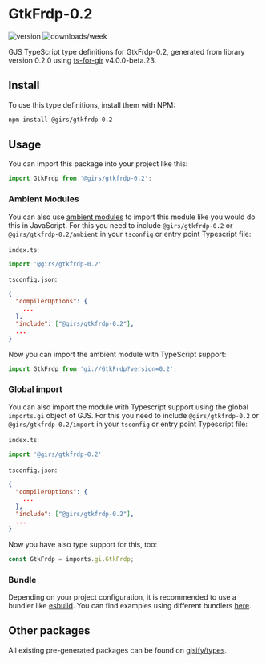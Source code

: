 
# GtkFrdp-0.2

![version](https://img.shields.io/npm/v/@girs/gtkfrdp-0.2)
![downloads/week](https://img.shields.io/npm/dw/@girs/gtkfrdp-0.2)


GJS TypeScript type definitions for GtkFrdp-0.2, generated from library version 0.2.0 using [ts-for-gir](https://github.com/gjsify/ts-for-gir) v4.0.0-beta.23.


## Install

To use this type definitions, install them with NPM:
```bash
npm install @girs/gtkfrdp-0.2
```

## Usage

You can import this package into your project like this:
```ts
import GtkFrdp from '@girs/gtkfrdp-0.2';
```

### Ambient Modules

You can also use [ambient modules](https://github.com/gjsify/ts-for-gir/tree/main/packages/cli#ambient-modules) to import this module like you would do this in JavaScript.
For this you need to include `@girs/gtkfrdp-0.2` or `@girs/gtkfrdp-0.2/ambient` in your `tsconfig` or entry point Typescript file:

`index.ts`:
```ts
import '@girs/gtkfrdp-0.2'
```

`tsconfig.json`:
```json
{
  "compilerOptions": {
    ...
  },
  "include": ["@girs/gtkfrdp-0.2"],
  ...
}
```

Now you can import the ambient module with TypeScript support: 

```ts
import GtkFrdp from 'gi://GtkFrdp?version=0.2';
```

### Global import

You can also import the module with Typescript support using the global `imports.gi` object of GJS.
For this you need to include `@girs/gtkfrdp-0.2` or `@girs/gtkfrdp-0.2/import` in your `tsconfig` or entry point Typescript file:

`index.ts`:
```ts
import '@girs/gtkfrdp-0.2'
```

`tsconfig.json`:
```json
{
  "compilerOptions": {
    ...
  },
  "include": ["@girs/gtkfrdp-0.2"],
  ...
}
```

Now you have also type support for this, too:

```ts
const GtkFrdp = imports.gi.GtkFrdp;
```

### Bundle

Depending on your project configuration, it is recommended to use a bundler like [esbuild](https://esbuild.github.io/). You can find examples using different bundlers [here](https://github.com/gjsify/ts-for-gir/tree/main/examples).

## Other packages

All existing pre-generated packages can be found on [gjsify/types](https://github.com/gjsify/types).

